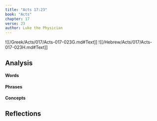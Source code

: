 ```yaml
---
title: "Acts 17:23"
book: "Acts"
chapter: 17
verse: 23
author: Luke the Physician
---
```

![[/Greek/Acts/017/Acts-017-023G.md#Text]]
![[/Hebrew/Acts/017/Acts-017-023H.md#Text]]

## Analysis

#### Words

#### Phrases

#### Concepts

## Reflections
